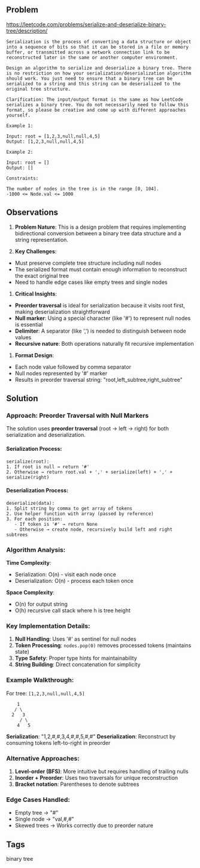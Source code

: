 ## Problem

https://leetcode.com/problems/serialize-and-deserialize-binary-tree/description/

```
Serialization is the process of converting a data structure or object into a sequence of bits so that it can be stored in a file or memory buffer, or transmitted across a network connection link to be reconstructed later in the same or another computer environment.

Design an algorithm to serialize and deserialize a binary tree. There is no restriction on how your serialization/deserialization algorithm should work. You just need to ensure that a binary tree can be serialized to a string and this string can be deserialized to the original tree structure.

Clarification: The input/output format is the same as how LeetCode serializes a binary tree. You do not necessarily need to follow this format, so please be creative and come up with different approaches yourself.

Example 1:

Input: root = [1,2,3,null,null,4,5]
Output: [1,2,3,null,null,4,5]

Example 2:

Input: root = []
Output: []

Constraints:

The number of nodes in the tree is in the range [0, 104].
-1000 <= Node.val <= 1000
```

## Observations

1. **Problem Nature**: This is a design problem that requires implementing bidirectional conversion between a binary tree data structure and a string representation.

2. **Key Challenges**:
- Must preserve complete tree structure including null nodes
- The serialized format must contain enough information to reconstruct the exact original tree
- Need to handle edge cases like empty trees and single nodes

1. **Critical Insights**:
- **Preorder traversal** is ideal for serialization because it visits root first, making deserialization straightforward
- **Null marker**: Using a special character (like '#') to represent null nodes is essential
- **Delimiter**: A separator (like ',') is needed to distinguish between node values
- **Recursive nature**: Both operations naturally fit recursive implementation

1. **Format Design**:
- Each node value followed by comma separator
- Null nodes represented by '#' marker
- Results in preorder traversal string: "root,left_subtree,right_subtree"

## Solution

### Approach: Preorder Traversal with Null Markers

The solution uses **preorder traversal** (root → left → right) for both serialization and deserialization.

#### Serialization Process:
```
serialize(root):
1. If root is null → return '#'
2. Otherwise → return root.val + ',' + serialize(left) + ',' + serialize(right)
```

#### Deserialization Process:
```
deserialize(data):
1. Split string by comma to get array of tokens
2. Use helper function with array (passed by reference)
3. For each position:
   - If token is '#' → return None
   - Otherwise → create node, recursively build left and right subtrees
```

### Algorithm Analysis:

**Time Complexity**: 
- Serialization: O(n) - visit each node once
- Deserialization: O(n) - process each token once

**Space Complexity**: 
- O(n) for output string
- O(h) recursive call stack where h is tree height

### Key Implementation Details:

1. **Null Handling**: Uses '#' as sentinel for null nodes
2. **Token Processing**: `nodes.pop(0)` removes processed tokens (maintains state)
3. **Type Safety**: Proper type hints for maintainability
4. **String Building**: Direct concatenation for simplicity

### Example Walkthrough:

For tree: `[1,2,3,null,null,4,5]`
```
    1
   / \
  2   3
     / \
    4   5
```

**Serialization**: "1,2,#,#,3,4,#,#,5,#,#"
**Deserialization**: Reconstruct by consuming tokens left-to-right in preorder

### Alternative Approaches:

1. **Level-order (BFS)**: More intuitive but requires handling of trailing nulls
2. **Inorder + Preorder**: Uses two traversals for unique reconstruction
3. **Bracket notation**: Parentheses to denote subtrees

### Edge Cases Handled:
- Empty tree → "#"
- Single node → "val,#,#"  
- Skewed trees → Works correctly due to preorder nature

## Tags

binary tree